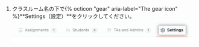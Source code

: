 1. クラスルーム名の下で{% octicon "gear" aria-label="The gear icon" %}**Settings（設定）**をクリックしてください。 ![クラスルームの"Settings"タブ](/assets/images/help/classroom/click-settings.png)
